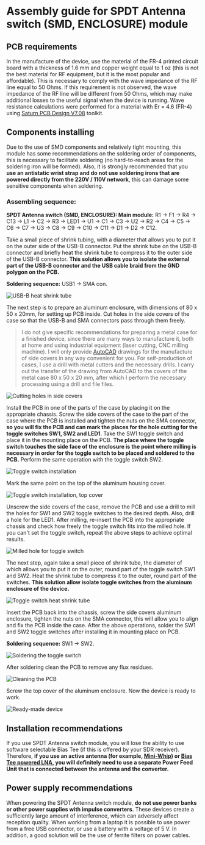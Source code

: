 # Assembly guide for SPDT Antenna switch (SMD, ENCLOSURE) module

## PCB requirements
In the manufacture of the device, use the material of the FR-4 printed circuit board with a thickness of 1.6 mm and copper weight equal to 1 oz (this is not the best material for RF equipment, but it is the most popular and affordable). This is necessary to comply with the wave impedance of the RF line equal to 50 Ohms. If this requirement is not observed, the wave impedance of the RF line will be different from 50 Ohms, which may make additional losses to the useful signal when the device is running. Wave resistance calculations were performed for a material with Er = 4.6 (FR-4) using [Saturn PCB Design V7.08](http://www.saturnpcb.com/pcb_toolkit/) toolkit.

## Components installing 
Due to the use of SMD components and relatively tight mounting, this module has some recommendations on the soldering order of components, this is necessary to facilitate soldering (no hard-to-reach areas for the soldering iron will be formed).
Also, it is strongly recommended that you **use an antistatic wrist strap and do not use soldering irons that are powered directly from the 220V / 110V network**, this can damage some sensitive components when soldering.

### Assembling sequence:

**SPDT Antenna switch (SMD, ENCLOSURE): Main module:** R1 -> F1 -> R4 -> C13 -> L1 -> C2 -> R3 -> LED1 -> U1 -> C1 -> C3 -> U2 -> R2 -> C4 -> C5 -> C6 -> C7 -> U3 -> C8 -> C9 -> C10 -> C11 -> D1 -> D2 -> C12.

Take a small piece of shrink tubing, with a diameter that allows you to put it on the outer side of the USB-B connector. Put the shrink tube on the USB-B connector and briefly heat the shrink tube to compress it to the outer side of the USB-B connector. **This solution allows you to isolate the external part of the USB-B connector and the USB cable braid from the GND polygon on the PCB.**  

**Soldering sequence:** USB1 -> SMA con.  

![USB-B heat shrink tube](../../Resources/SPDT%20Antenna%20switch/Enclosure-USB-B-heat-shrink.jpg)  

The next step is to prepare an aluminum enclosure, with dimensions of 80 x 50 x 20mm, for setting up PCB inside. Cut holes in the side covers of the case so that the USB-B and SMA connectors pass through them freely.
> I do not give specific recommendations for preparing a metal case for a finished device, since there are many ways to manufacture it, both at home and using industrial equipment (laser cutting, CNC milling machine). I will only provide [AutoCAD](./Enclosure%20model%20files/) drawings for the manufacture of side covers in any way convenient for you. For self-production of cases, I use a drill with metal cutters and the necessary drills. I carry out the transfer of the drawing from AutoCAD to the covers of the metal case 80 x 50 x 20 mm, after which I perform the necessary processing using a drill and file files.

![Cutting holes in side covers](../../Resources/SPDT%20Antenna%20switch/Enclosure-Cutting-holes-in-side-covers.jpg)  

Install the PCB in one of the parts of the case by placing it on the appropriate chassis. Screw the side covers of the case to the part of the case where the PCB is installed and tighten the nuts on the SMA connector, **so you will fix the PCB and can mark the places for the hole cutting for the toggle switches SW1, SW2 and LED1**. Take the SW1 toggle switch and place it in the mounting place on the PCB. **The place where the toggle switch touches the side face of the enclosure is the point where milling is necessary in order for the toggle switch to be placed and soldered to the PCB.** Perform the same operation with the toggle switch SW2.

![Toggle switch installation](../../Resources/SPDT%20Antenna%20switch/Enclosure-Toggle-switch-installation.jpg)  

Mark the same point on the top of the aluminum housing cover. 

![Toggle switch installation, top cover](../../Resources/SPDT%20Antenna%20switch/Enclosure-Toggle-switch-installation-top-cover.jpg)  

Unscrew the side covers of the case, remove the PCB and use a drill to mill the holes for SW1 and SW2 toggle switches to the desired depth. Also, drill a hole for the LED1. After milling, re-insert the PCB into the appropriate chassis and check how freely the toggle switch fits into the milled hole. If you can't set the toggle switch, repeat the above steps to achieve optimal results.  

![Milled hole for toggle switch](../../Resources/SPDT%20Antenna%20switch/Enclosure-Milled-hole-for-toggle-switch.jpg) 

The next step, again take a small piece of shrink tube, the diameter of which allows you to put it on the outer, round part of the toggle switch SW1 and SW2. Heat the shrink tube to compress it to the outer, round part of the switches. **This solution allow isolate toggle switches from the aluminum enclosure of the device.**  

![Toggle switch heat shrink tube](../../Resources/SPDT%20Antenna%20switch/Enclosure-Toggle-switch-heat-shrink.jpg)  

Insert the PCB back into the chassis, screw the side covers aluminum enclosure, tighten the nuts on the SMA connector, this will allow you to align and fix the PCB inside the case. After the above operations, solder the SW1 and SW2 toggle switches after installing it in mounting place on PCB.  

**Soldering sequence:** SW1 -> SW2.  

![Soldering the toggle switch](../../Resources/SPDT%20Antenna%20switch/Enclosure-Soldering-the-toggle-switch.jpg)  

After soldering clean the PCB to remove any flux residues.

![Cleaning the PCB](../../Resources/HF%20Upconverter/Cleaning-the-PCB.jpg)

Screw the top cover of the aluminum enclosure. Now the device is ready to work.

![Ready-made device](../../Resources/SPDT%20Antenna%20switch/Enclosure-Ready-made-device.jpg)  

## Installation recommendations
If you use SPDT Antenna switch module, you will lose the ability to use software selectable Bias Tee (if this is offered by your SDR receiver). Therefore, **if you use an active antenna (for example, [Mini-Whip](https://easyeda.com/IgrikXD/Antenna_Mini_Whip_SMD-74e9e6740b814f6c901a811855125754)) or [Bias Tee powered LNA](https://easyeda.com/IgrikXD/bias-tee-lna-smd-enclosure), you will definitely need to use a separate Power Feed Unit that is connected between the antenna and the converter.**

## Power supply recommendations
When powering the SPDT Antenna switch module, **do not use power banks or other power supplies with impulse converters**. These devices create a sufficiently large amount of interference, which can adversely affect reception quality. When working from a laptop it is possible to use power from a free USB connector, or use a battery with a voltage of 5 V. In addition, a good solution will be the use of ferrite filters on power cables.
